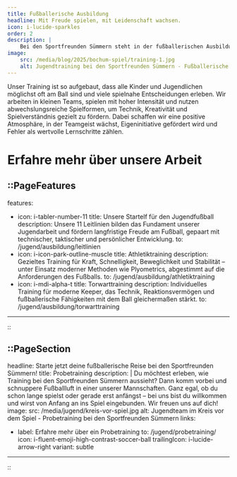 ```yaml
---
title: Fußballerische Ausbildung
headline: Mit Freude spielen, mit Leidenschaft wachsen.
icon: i-lucide-sparkles
order: 2
description: |
    Bei den Sportfreunden Sümmern steht in der fußballerischen Ausbildung der Ball immer im Mittelpunkt. Unser Ziel ist es, Kinder und Jugendliche durch viele Ballaktionen, Spielformen und kreative Spielsituationen in ihrer technischen, taktischen und spielerischen Entwicklung voranzubringen. Wir wollen, dass unsere Spielerinnen und Spieler auf dem Platz mutig, ideenreich und entscheidungsfreudig agieren – und dabei vor allem eins: mit Freude Fußball spielen.
image:
    src: /media/blog/2025/bochum-spiel/training-1.jpg
    alt: Jugendtraining bei den Sportfreunden Sümmern - Fußballerische Ausbildung mit Freude
---
```


Unser Training ist so aufgebaut, dass alle Kinder und Jugendlichen möglichst oft am Ball sind und viele spielnahe Entscheidungen erleben. Wir arbeiten in kleinen Teams, spielen mit hoher Intensität und nutzen abwechslungsreiche Spielformen, um Technik, Kreativität und Spielverständnis gezielt zu fördern. Dabei schaffen wir eine positive Atmosphäre, in der Teamgeist wächst, Eigeninitiative gefördert wird und Fehler als wertvolle Lernschritte zählen.

# Erfahre mehr über unsere Arbeit
::PageFeatures
---
features:
  - icon: i-tabler-number-11
    title: Unsere Startelf für den Jugendfußball
    description: Unsere 11 Leitlinien bilden das Fundament unserer Jugendarbeit und fördern langfristige Freude am Fußball, gepaart mit technischer, taktischer und persönlicher Entwicklung.
    to: /jugend/ausbildung/leitlinien
  - icon: i-icon-park-outline-muscle
    title: Athletiktraining
    description: Gezieltes Training für Kraft, Schnelligkeit, Beweglichkeit und Stabilität – unter Einsatz moderner Methoden wie Plyometrics, abgestimmt auf die Anforderungen des Fußballs.
    to: /jugend/ausbildung/athletiktraining
  - icon: i-mdi-alpha-t
    title: Torwarttraining
    description: Individuelles Training für moderne Keeper, das Technik, Reaktionsvermögen und fußballerische Fähigkeiten mit dem Ball gleichermaßen stärkt.
    to: /jugend/ausbildung/torwarttraining
---
::

::PageSection
---
headline: Starte jetzt deine fußballerische Reise bei den Sportfreunden Sümmern!
title: Probetraining
description: |
  Du möchtest erleben, wie Training bei den Sportfreunden Sümmern aussieht? Dann komm vorbei und schnuppere Fußballluft in einer unserer Mannschaften. 
  Ganz egal, ob du schon lange spielst oder gerade erst anfängst – bei uns bist du willkommen und wirst von Anfang an ins Spiel eingebunden. 
  Wir freuen uns auf dich!
image:
    src: /media/jugend/kreis-vor-spiel.jpg
    alt: Jugendteam im Kreis vor dem Spiel - Probetraining bei den Sportfreunden Sümmern
links:
  - label: Erfahre mehr über ein Probetraining
    to: /jugend/probetraining/
    icon: i-fluent-emoji-high-contrast-soccer-ball
    trailingIcon: i-lucide-arrow-right
    variant: subtle
---
::
